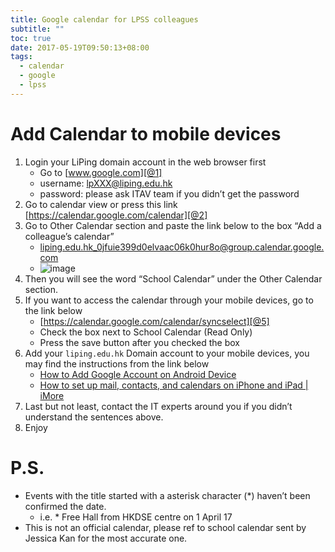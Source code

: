 ```yaml
---
title: Google calendar for LPSS colleagues
subtitle: ""
toc: true
date: 2017-05-19T09:50:13+08:00
tags:
  - calendar
  - google
  - lpss
---
```


# Add Calendar to mobile devices

1. Login your LiPing domain account in the web browser first
    * Go to [www.google.com][@1]
    * username: lpXXX@liping.edu.hk
    * password: please ask ITAV team if you didn’t get the password
2. Go to calendar view or press this link [https://calendar.google.com/calendar][@2]
3. Go to Other Calendar section and paste the link below to the box “Add a colleague’s calendar”
    * [liping.edu.hk_0jfuie399d0elvaac06k0hur8o@group.calendar.google.com][@3]
    * ![image][@4]
4. Then you will see the word “School Calendar” under the Other Calendar section.
5. If you want to access the calendar through your mobile devices, go to the link below
    * [https://calendar.google.com/calendar/syncselect][@5]
    * Check the box next to School Calendar (Read Only)
    * Press the save button after you checked the box
6. Add your `liping.edu.hk` Domain account to your mobile devices, you may find the instructions from the link below
    * [How to Add Google Account on Android Device][@6]
    * [How to set up mail, contacts, and calendars on iPhone and iPad | iMore][@7]
7. Last but not least, contact the IT experts around you if you didn’t understand the sentences above.
8. Enjoy

# P.S.

* Events with the title started with a asterisk character (\*) haven’t been confirmed the date.
  * i.e.  \* Free Hall from HKDSE centre on 1 April 17
* This is not an official calendar, please ref to school calendar sent by Jessica Kan for the most accurate one.

<!-- reference links -->

[@1]: www.google.com
[@2]: https://calendar.google.com/calendar
[@3]: liping.edu.hk_0jfuie399d0elvaac06k0hur8o@group.calendar.google.com
[@4]: ./01.png
[@5]: https://calendar.google.com/calendar/syncselect
[@6]: https://www.recovery-android.com/add-google-account-on-android.html
[@7]: http://www.imore.com/how-to-set-up-mail-contacts-calendars-iphone-ipad#Gmail
